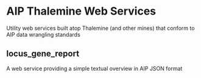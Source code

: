 AIP Thalemine Web Services
==========================
Utility web services built atop Thalemine (and other mines) that conform to AIP data wrangling standards

locus_gene_report
-----------------
A web service providing a simple textual overview in AIP JSON format
